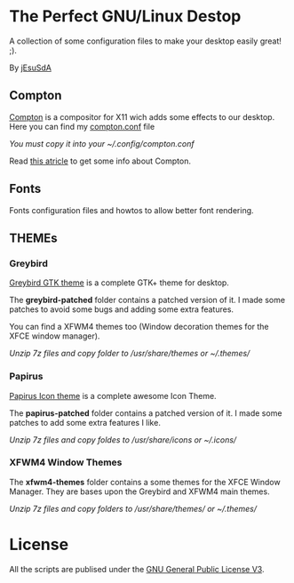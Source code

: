 # The Perfect GNU/Linux Destop
A collection of some configuration files to make your desktop easily great! ;).

By [jEsuSdA](http://www.jesusda.com)

## Compton

[Compton](https://github.com/chjj/compton) is a compositor for X11 wich adds some effects to our desktop.
Here you can find my [compton.conf](compton/compton.conf) file

*You must copy it into your ~/.config/compton.conf*

Read [this atricle](http://duncanlock.net/blog/2013/06/07/how-to-switch-to-compton-for-beautiful-tear-free-compositing-in-xfce/) to get some info about Compton.


## Fonts
Fonts configuration files and howtos to allow better font rendering.

## THEMEs

### Greybird

[Greybird GTK theme](https://github.com/shimmerproject/Greybird) is a complete GTK+ theme for desktop.

The **greybird-patched** folder contains a patched version of it. I made some patches to avoid some bugs and adding some extra features.

You can find a XFWM4 themes too (Window decoration themes for the XFCE window manager).

*Unzip 7z files and copy folder to /usr/share/themes or ~/.themes/*

### Papirus

[Papirus Icon theme](https://github.com/PapirusDevelopmentTeam/papirus-icon-theme/) is a complete awesome Icon Theme.

The **papirus-patched** folder contains a patched version of it. I made some patches to add some extra features I like.

*Unzip 7z files and copy foldes to /usr/share/icons or ~/.icons/*


### XFWM4 Window Themes

The **xfwm4-themes** folder contains a some themes for the XFCE Window Manager. They are bases upon the Greybird and XFWM4 main themes.


*Unzip 7z files and copy folders to /usr/share/themes/ or ~/.themes/*



# License

All the scripts are publised under the [GNU General Public License V3](https://www.gnu.org/licenses/gpl.html).
